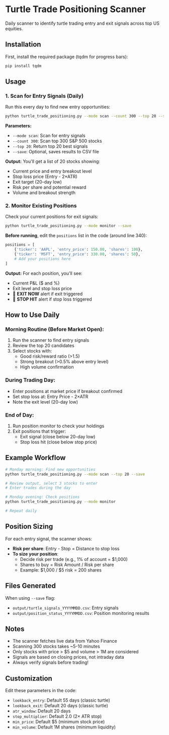 # Turtle Trade Positioning Scanner

Daily scanner to identify turtle trading entry and exit signals across top US equities.

## Installation

First, install the required package (tqdm for progress bars):

```bash
pip install tqdm
```

## Usage

### 1. Scan for Entry Signals (Daily)

Run this every day to find new entry opportunities:

```bash
python turtle_trade_positioning.py --mode scan --count 300 --top 20 --save
```

**Parameters:**
- `--mode scan`: Scan for entry signals
- `--count 300`: Scan top 300 S&P 500 stocks
- `--top 20`: Return top 20 best signals
- `--save`: Optional, saves results to CSV file

**Output:** You'll get a list of 20 stocks showing:
- Current price and entry breakout level
- Stop loss price (Entry - 2×ATR)
- Exit target (20-day low)
- Risk per share and potential reward
- Volume and breakout strength

### 2. Monitor Existing Positions

Check your current positions for exit signals:

```bash
python turtle_trade_positioning.py --mode monitor --save
```

**Before running**, edit the `positions` list in the code (around line 340):

```python
positions = [
    {'ticker': 'AAPL', 'entry_price': 150.00, 'shares': 100},
    {'ticker': 'MSFT', 'entry_price': 330.00, 'shares': 50},
    # Add your positions here
]
```

**Output:** For each position, you'll see:
- Current P&L ($ and %)
- Exit level and stop loss price
- 🚨 **EXIT NOW** alert if exit triggered
- 🛑 **STOP HIT** alert if stop loss triggered

## How to Use Daily

### Morning Routine (Before Market Open):
1. Run the scanner to find entry signals
2. Review the top 20 candidates
3. Select stocks with:
   - Good risk/reward ratio (>1.5)
   - Strong breakout (>0.5% above entry level)
   - High volume confirmation

### During Trading Day:
- Enter positions at market price if breakout confirmed
- Set stop loss at: Entry Price - 2×ATR
- Note the exit level (20-day low)

### End of Day:
1. Run position monitor to check your holdings
2. Exit positions that trigger:
   - Exit signal (close below 20-day low)
   - Stop loss hit (close below stop price)

## Example Workflow

```bash
# Monday morning: Find new opportunities
python turtle_trade_positioning.py --mode scan --top 20 --save

# Review output, select 3 stocks to enter
# Enter trades during the day

# Monday evening: Check positions
python turtle_trade_positioning.py --mode monitor

# Repeat daily
```

## Position Sizing

For each entry signal, the scanner shows:
- **Risk per share**: Entry - Stop = Distance to stop loss
- **To size your position**: 
  - Decide risk per trade (e.g., 1% of account = $1,000)
  - Shares to buy = Risk Amount / Risk per share
  - Example: $1,000 / $5 risk = 200 shares

## Files Generated

When using `--save` flag:
- `output/turtle_signals_YYYYMMDD.csv`: Entry signals
- `output/position_status_YYYYMMDD.csv`: Position monitoring results

## Notes

- The scanner fetches live data from Yahoo Finance
- Scanning 300 stocks takes ~5-10 minutes
- Only stocks with price > $5 and volume > 1M are considered
- Signals are based on closing prices, not intraday data
- Always verify signals before trading!

## Customization

Edit these parameters in the code:
- `lookback_entry`: Default 55 days (classic turtle)
- `lookback_exit`: Default 20 days (classic turtle)
- `atr_window`: Default 20 days
- `stop_multiplier`: Default 2.0 (2× ATR stop)
- `min_price`: Default $5 (minimum stock price)
- `min_volume`: Default 1M shares (minimum liquidity)
